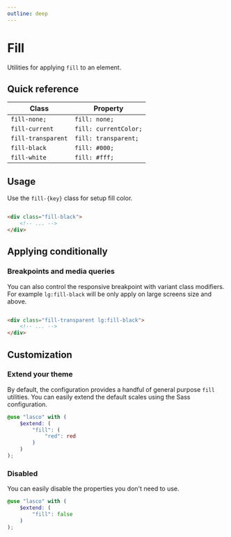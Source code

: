 ```yaml
---
outline: deep
---
```


# Fill

Utilities for applying `fill` to an element.

## Quick reference

| Class              | Property              |
|--------------------|-----------------------|
| `fill-none;`       | `fill: none;`         |
| `fill-current`     | `fill: currentColor;` |
| `fill-transparent` | `fill: transparent;`  |
| `fill-black`       | `fill: #000;`         |
| `fill-white`       | `fill: #fff;`         |

## Usage

Use the `fill-{key}` class for setup fill color.

```html

<div class="fill-black">
    <!-- ... -->
</div>
```

## Applying conditionally

### Breakpoints and media queries

You can also control the responsive breakpoint with variant class modifiers. For example `lg:fill-black` will be only
apply on large screens size and above.

```html

<div class="fill-transparent lg:fill-black">
    <!-- ... -->
</div>
```

## Customization

### Extend your theme

By default, the configuration provides a handful of general purpose `fill` utilities. You can easily extend the default
scales using the Sass configuration.

```scss
@use "lasco" with (
    $extend: (
        "fill": (
            "red": red
        )
    )
);
```

### Disabled

You can easily disable the properties you don't need to use.

```scss
@use "lasco" with (
    $extend: (
        "fill": false
    )
);
```
